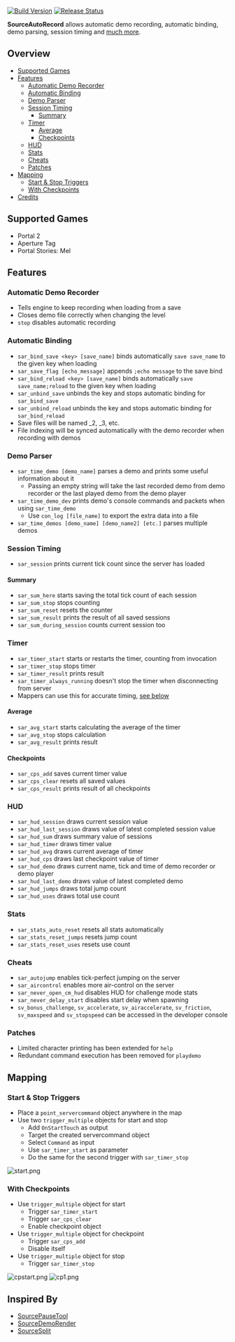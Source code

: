[![Build Version](https://img.shields.io/badge/version-v1.2-brightgreen.svg)](https://github.com/NeKzor/SourceAutoRecord/projects/1)
[![Release Status](https://img.shields.io/github/release/NeKzor/SourceAutoRecord/all.svg)](https://github.com/NeKzor/SourceAutoRecord/releases)

**SourceAutoRecord** allows automatic demo recording, automatic binding, demo parsing, session timing and [much more](#features).

## Overview
- [Supported Games](#supported-games)
- [Features](#features)
  - [Automatic Demo Recorder](#automatic-demo-recorder)
  - [Automatic Binding](#automatic-binding)
  - [Demo Parser](#demo-parser)
  - [Session Timing](#session-timing)
    - [Summary](#summary)
  - [Timer](#timer)
    - [Average](#average)
    - [Checkpoints](#checkpoints)
  - [HUD](#hud)
  - [Stats](#stats)
  - [Cheats](#cheats)
  - [Patches](#patches)
- [Mapping](#mapping)
  - [Start & Stop Triggers](#start--stop-triggers)
  - [With Checkpoints](#with-checkpoints)
- [Credits](#inspired-by)

## Supported Games
- Portal 2
- Aperture Tag
- Portal Stories: Mel

## Features

### Automatic Demo Recorder
- Tells engine to keep recording when loading from a save
- Closes demo file correctly when changing the level
- `stop` disables automatic recording

### Automatic Binding
- `sar_bind_save <key> [save_name]` binds automatically `save save_name` to the given key when loading
- `sar_save_flag [echo_message]` appends `;echo message` to the save bind
- `sar_bind_reload <key> [save_name]` binds automatically `save save_name;reload` to the given key when loading
- `sar_unbind_save` unbinds the key and stops automatic binding for `sar_bind_save`
- `sar_unbind_reload` unbinds the key and stops automatic binding for `sar_bind_reload`
- Save files will be named _2, _3, etc.
- File indexing will be synced automatically with the demo recorder when recording with demos

### Demo Parser
- `sar_time_demo [demo_name]` parses a demo and prints some useful information about it
  - Passing an empty string will take the last recorded demo from demo recorder or the last played demo from the demo player
- `sar_time_demo_dev` prints demo's console commands and packets when using `sar_time_demo`
  - Use `con_log [file_name]` to export the extra data into a file
- `sar_time_demos [demo_name] [demo_name2] [etc.]` parses multiple demos

### Session Timing
- `sar_session` prints current tick count since the server has loaded

#### Summary
- `sar_sum_here` starts saving the total tick count of each session
- `sar_sum_stop` stops counting
- `sar_sum_reset` resets the counter
- `sar_sum_result` prints the result of all saved sessions
- `sar_sum_during_session` counts current session too

### Timer
- `sar_timer_start` starts or restarts the timer, counting from invocation
- `sar_timer_stop` stops timer
- `sar_timer_result` prints result
- `sar_timer_always_running` doesn't stop the timer when disconnecting from server
- Mappers can use this for accurate timing, [see below](#mapping)

#### Average
- `sar_avg_start` starts calculating the average of the timer
- `sar_avg_stop` stops calculation
- `sar_avg_result` prints result

#### Checkpoints
- `sar_cps_add` saves current timer value
- `sar_cps_clear` resets all saved values
- `sar_cps_result` prints result of all checkpoints

### HUD
- `sar_hud_session` draws current session value
- `sar_hud_last_session` draws value of latest completed session value
- `sar_hud_sum` draws summary value of sessions
- `sar_hud_timer` draws timer value
- `sar_hud_avg` draws current average of timer
- `sar_hud_cps` draws last checkpoint value of timer
- `sar_hud_demo` draws current name, tick and time of demo recorder or demo player
- `sar_hud_last_demo` draws value of latest completed demo
- `sar_hud_jumps` draws total jump count
- `sar_hud_uses` draws total use count

### Stats
- `sar_stats_auto_reset` resets all stats automatically
- `sar_stats_reset_jumps` resets jump count
- `sar_stats_reset_uses` resets use count

### Cheats
- `sar_autojump` enables tick-perfect jumping on the server
- `sar_aircontrol` enables more air-control on the server
- `sar_never_open_cm_hud` disables HUD for challenge mode stats
- `sar_never_delay_start` disables start delay when spawning
- `sv_bonus_challenge`, `sv_accelerate`, `sv_airaccelerate`, `sv_friction`, `sv_maxspeed` and `sv_stopspeed` can be accessed in the developer console

### Patches
- Limited character printing has been extended for `help`
- Redundant command execution has been removed for `playdemo`

## Mapping

### Start & Stop Triggers
- Place a `point_servercommand` object anywhere in the map
- Use two `trigger_multiple` objects for start and stop
  - Add `OnStartTouch` as output
  - Target the created servercommand object
  - Select `Command` as input
  - Use `sar_timer_start` as parameter
  - Do the same for the second trigger with `sar_timer_stop`

![start.png](docs/start.png)

### With Checkpoints
- Use `trigger_multiple` object for start
  - Trigger `sar_timer_start`
  - Trigger `sar_cps_clear`
  - Enable checkpoint object
- Use `trigger_multiple` object for checkpoint
  - Trigger `sar_cps_add`
  - Disable itself
- Use `trigger_multiple` object for stop
  - Trigger `sar_timer_stop`

![cpstart.png](docs/cpstart.png)
![cp1.png](docs/cp1.png)

## Inspired By
- [SourcePauseTool](https://github.com/YaLTeR/SourcePauseTool)
- [SourceDemoRender](https://github.com/crashfort/SourceDemoRender)
- [SourceSplit](https://github.com/fatalis/SourceSplit)